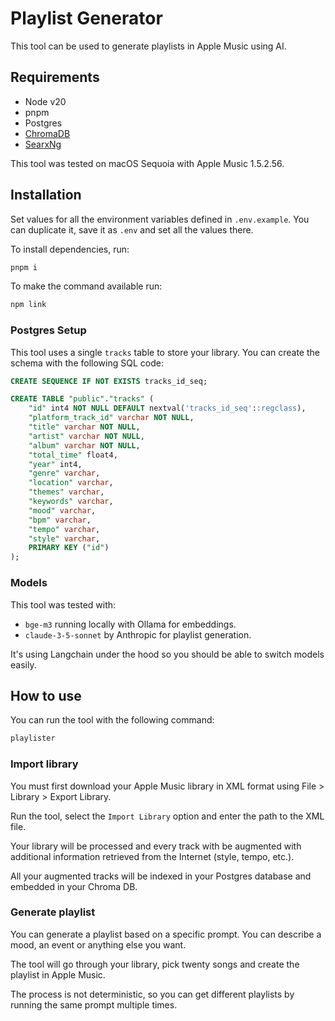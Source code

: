 # Playlist Generator

This tool can be used to generate playlists in Apple Music using AI.

## Requirements

- Node v20
- pnpm
- Postgres
- [ChromaDB](https://searxng.org/)
- [SearxNg](https://searxng.org/)

This tool was tested on macOS Sequoia with Apple Music 1.5.2.56.

## Installation

Set values for all the environment variables defined in `.env.example`.
You can duplicate it, save it as `.env` and set all the values there.

To install dependencies, run:

```bash
pnpm i
```

To make the command available run:

```bash
npm link
```

### Postgres Setup

This tool uses a single `tracks` table to store your library. You can create the schema with the following SQL code:

```sql
CREATE SEQUENCE IF NOT EXISTS tracks_id_seq;

CREATE TABLE "public"."tracks" (
    "id" int4 NOT NULL DEFAULT nextval('tracks_id_seq'::regclass),
    "platform_track_id" varchar NOT NULL,
    "title" varchar NOT NULL,
    "artist" varchar NOT NULL,
    "album" varchar NOT NULL,
    "total_time" float4,
    "year" int4,
    "genre" varchar,
    "location" varchar,
    "themes" varchar,
    "keywords" varchar,
    "mood" varchar,
    "bpm" varchar,
    "tempo" varchar,
    "style" varchar,
    PRIMARY KEY ("id")
);
```

### Models

This tool was tested with:

- `bge-m3` running locally with Ollama for embeddings.
- `claude-3-5-sonnet` by Anthropic for playlist generation.

It's using Langchain under the hood so you should be able to switch models easily.

## How to use

You can run the tool with the following command:

```bash
playlister
```

### Import library

You must first download your Apple Music library in XML format using File > Library > Export Library.

Run the tool, select the `Import Library` option and enter the path to the XML file.

Your library will be processed and every track with be augmented with additional information retrieved from the Internet (style, tempo, etc.).

All your augmented tracks will be indexed in your Postgres database and embedded in your Chroma DB.

### Generate playlist

You can generate a playlist based on a specific prompt. You can describe a mood, an event or anything else you want.

The tool will go through your library, pick twenty songs and create the playlist in Apple Music.

The process is not deterministic, so you can get different playlists by running the same prompt multiple times.
